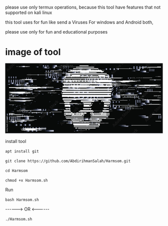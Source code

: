 please use only termux operations, because this tool have features that not supported on kali linux

this tool uses for fun like send a Viruses For windows and Android both,

please use only for fun and educational purposes 

# image of tool

![virus.png](virus.png)


install tool

`apt install git`


`git clone https://github.com/AbdirihmanSalah/Harmsom.git`


`cd Harmsom`


`chmod +x Harmsom.sh`


Run

`bash Harmsom.sh`

------> OR <------

`./Harmsom.sh`
